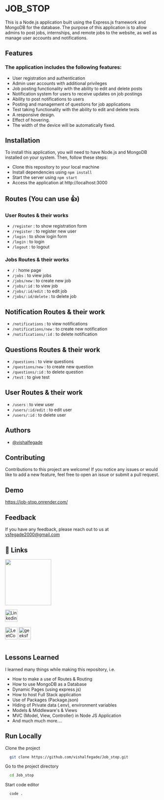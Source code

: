 # JOB_STOP

This is a Node.js application built using the Express.js framework and MongoDB for the database. The purpose of this application is to allow admins to post jobs, internships, and remote jobs to the website, as well as manage user accounts and notifications.

## Features

### The application includes the following features:

- User registration and authentication
- Admin user accounts with additional privileges
- Job posting functionality with the ability to edit and delete posts
- Notification system for users to receive updates on job postings
- Ability to post notifications to users
- Posting and management of questions for job applications
- Test taking functionality with the ability to edit and delete tests
- A responsive design.
- Effect of hovering.
- The width of the device will be automatically fixed.

## Installation
To install this application, you will need to have Node.js and MongoDB installed on your system. Then, follow these steps:

 - Clone this repository to your local machine
- Install dependencies using `npm install`
- Start the server using `npm start`
- Access the application at http://localhost:3000


## Routes (You can use 👍)
### User Routes & their works
- `/register` : to show registration form
- `/register` : to register new user
- `/login` : to show login form
- `/login` : to login
- `/logout` : to logout

### Jobs Routes & their works
- `/` : home page
- `/jobs` : to view jobs
- `/jobs/new` : to create new job
- `/jobs/:id` : to view job
- `/jobs/:id/edit` : to edit job
- `/jobs/:id/delete` : to delete job


## Notification Routes & their work
- `/notifications` : to view notifications
- `/notifications/new` : to create new notification
- `/notifications/:id` : to delete notification


## Questions Routes & their work
- `/questions` : to view questions
- `/questions/new` : to create new question
- `/questions/:id` : to delete question
- `/test` : to give test


## User Routes & their work
- `/users` : to view user
- `/users/:id/edit` : to edit user
- `/users/:id` : to delete user





## Authors

- [@vishalfegade](https://github.com/vishalfegade)


## Contributing

Contributions to this project are welcome! If you notice any issues or would like to add a new feature, feel free to open an issue or submit a pull request.


## Demo

https://job-stop.onrender.com/


## Feedback

If you have any feedback, please reach out to us at vsfegade2000@gmail.com


## 🔗 Links

[<img src="https://www.seekpng.com/png/detail/111-1112824_picture-my-portfolio-logo-png.png" width="150">](https://codewithpankaj.vercel.app)


<a href="https://www.linkedin.com/in/vishal-fegade/" target="blank"><img align="center" src="https://img.shields.io/badge/linkedin-%230077B5.svg?style=for-the-badge&logo=linkedin&logoColor=white" alt="Linkedin" height="40"/></a><br><br>
<a href="https://leetcode.com/vsfegade/" target="blank"><img align="center" src="https://img.shields.io/badge/LeetCode-000000?style=for-the-badge&logo=LeetCode&logoColor=#d16c06" alt="LeetCode" height="40"/></a>
<a href="https://auth.geeksforgeeks.org/user/vsfegade/practice" target="blank"><img align="center" src="https://img.shields.io/badge/GeeksforGeeks-gray?style=for-the-badge&logo=geeksforgeeks&logoColor=35914c" alt="geeksforgeeks" height="40"/></a><br><br>

## Lessons Learned

I learned many things while making this repository, i.e.
- How to make a use of Routes & Routing
- How to use MongoDB as a Database
- Dynamic Pages (using express js)
- How to host Full Stack application
- Use of Packages (Package.json)
- Hiding of Private data (.env), environment variables
- Models & Middleware's & Views
- MVC (Model, View, Controller) in Node JS Application
- And much much more....
## Run Locally

Clone the project

```bash
  git clone https://github.com/vishalfegade/Job_stop.git
```

Go to the project directory

```bash
  cd Job_stop
```

Start code editor

```bash
  code .
```




